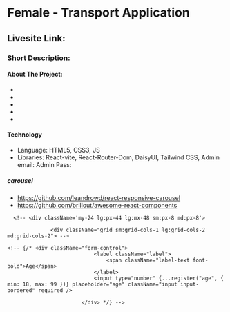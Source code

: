 # Female - Transport Application

## Livesite Link:

### Short Description:

#### About The Project:

-
-
-
-
-

#### Technology

- Language: HTML5, CSS3, JS
- Libraries: React-vite, React-Router-Dom, DaisyUI, Tailwind CSS,
  Admin email:
  Admin Pass:

##### carousel

- https://github.com/leandrowd/react-responsive-carousel
- https://github.com/brillout/awesome-react-components
 <!-- "react-tabs": "^6.0.1", -->
  <!-- "recharts": "^2.10.1", -->
  <!-- const Review = ({ item }) => {
      const { id, name, img, review, star, } = item; -->

      <!-- <div className='my-24 lg:px-44 lg:mx-48 sm:px-8 md:px-8'>

                  <div className="grid sm:grid-cols-1 lg:grid-cols-2 md:grid-cols-2"> -->

<!--
                        {/*
                                  <div className="form-control">


                                      <label className="label">
                                          <span className="label-text font-bold">Upload Image</span>
                                      </label>
                                      <div className="input input-bordered">
                                          <input
                                              type="file"
                                              {...register("image")}
                                              className="mt-2 "
                                              accept="image/*" // Limit to image files
                                          />
                                      </div>
                                      {errors.image?.type === 'required' && <p className="text-red-600">Image is required</p>}
                                  </div> */} -->

    <!-- {/* <div className="form-control">
                                <label className="label">
                                    <span className="label-text font-bold">Age</span>
                                </label>
                                <input type="number" {...register("age", { min: 18, max: 99 })} placeholder="age" className="input input-bordered" required />

                            </div> */} -->
